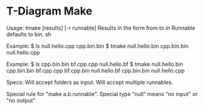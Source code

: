 T-Diagram Make
==============

Usage: tmake [results] [-r runnable]
Results in the form from.to.in
Runnable defaults to bin, sh

Example:
$ ls
null.hello.cpp cpp.bin.bin
$ tmake null.hello.bin
cpp.bin.bin null.hello.cpp

Example:
$ ls
cpp.bin.bin bf.cpp.cpp null.hello.bf
$ tmake null.hello.bin
cpp.bin.bin bf.cpp.cpp
bf.cpp.bin null.hello.bf
cpp.bin.bin null.hello.cpp

Specs:
Will accept folders as input. Will accept multiple runnables.

Special rule for "make a.b.runnable".
Special type "null" means "no input" or "no output"
